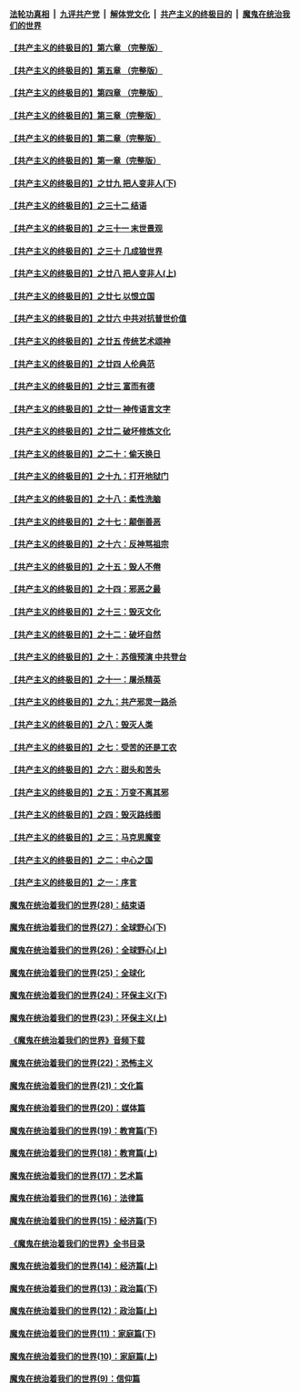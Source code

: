 ####  [法轮功真相](../../../../basic/blob/master/README.md?t=12152252) &nbsp;|&nbsp; [九评共产党](../../../../9ping.md/blob/master/README.md?t=12152252) &nbsp;|&nbsp; [解体党文化](../../../../jtdwh.md/blob/master/README.md?t=12152252)  &nbsp;|&nbsp; [共产主义的终极目的](../../../../gczydzjmd.md/blob/master/README.md?t=12152252) &nbsp;|&nbsp; [魔鬼在统治我们的世界](../../../../mgztzwmdsj.md/blob/master/README.md?t=12152252) 

#### [【共产主义的终极目的】第六章 （完整版）](../pages/nsc422/n11428913.md?t=12152252) 

#### [【共产主义的终极目的】第五章 （完整版）](../pages/nsc422/n11428912.md?t=12152252) 

#### [【共产主义的终极目的】第四章 （完整版）](../pages/nsc422/n11428907.md?t=12152252) 

#### [【共产主义的终极目的】第三章（完整版）](../pages/nsc422/n11428848.md?t=12152252) 

#### [【共产主义的终极目的】第二章（完整版）](../pages/nsc422/n11428831.md?t=12152252) 

#### [【共产主义的终极目的】第一章（完整版）](../pages/nsc422/n11417651.md?t=12152252) 

#### [【共产主义的终极目的】之廿九 把人变非人(下)](../pages/nsc422/n11344140.md?t=12152252) 

#### [【共产主义的终极目的】之三十二 结语](../pages/nsc422/n11360535.md?t=12152252) 

#### [【共产主义的终极目的】之三十一 末世景观](../pages/nsc422/n11351129.md?t=12152252) 

#### [【共产主义的终极目的】之三十 几成狼世界](../pages/nsc422/n11348280.md?t=12152252) 

#### [【共产主义的终极目的】之廿八 把人变非人(上)](../pages/nsc422/n11340492.md?t=12152252) 

#### [【共产主义的终极目的】之廿七 以恨立国](../pages/nsc422/n11336944.md?t=12152252) 

#### [【共产主义的终极目的】之廿六 中共对抗普世价值](../pages/nsc422/n11324785.md?t=12152252) 

#### [【共产主义的终极目的】之廿五 传统艺术颂神](../pages/nsc422/n11296396.md?t=12152252) 

#### [【共产主义的终极目的】之廿四 人伦典范](../pages/nsc422/n11296397.md?t=12152252) 

#### [【共产主义的终极目的】之廿三 富而有德](../pages/nsc422/n11283598.md?t=12152252) 

#### [【共产主义的终极目的】之廿一 神传语言文字](../pages/nsc422/n11263265.md?t=12152252) 

#### [【共产主义的终极目的】之廿二 破坏修炼文化](../pages/nsc422/n11245728.md?t=12152252) 

#### [【共产主义的终极目的】之二十：偷天换日](../pages/nsc422/n11238846.md?t=12152252) 

#### [【共产主义的终极目的】之十九：打开地狱门](../pages/nsc422/n11206376.md?t=12152252) 

#### [【共产主义的终极目的】之十八：柔性洗脑](../pages/nsc422/n11199994.md?t=12152252) 

#### [【共产主义的终极目的】之十七：颠倒善恶](../pages/nsc422/n11179782.md?t=12152252) 

#### [【共产主义的终极目的】之十六：反神骂祖宗](../pages/nsc422/n11166798.md?t=12152252) 

#### [【共产主义的终极目的】之十五：毁人不倦](../pages/nsc422/n11166792.md?t=12152252) 

#### [【共产主义的终极目的】之十四：邪恶之最](../pages/nsc422/n11150249.md?t=12152252) 

#### [【共产主义的终极目的】之十三：毁灭文化](../pages/nsc422/n11135227.md?t=12152252) 

#### [【共产主义的终极目的】之十二：破坏自然](../pages/nsc422/n11135214.md?t=12152252) 

#### [【共产主义的终极目的】之十：苏俄预演 中共登台](../pages/nsc422/n11118424.md?t=12152252) 

#### [【共产主义的终极目的】之十一：屠杀精英](../pages/nsc422/n11118442.md?t=12152252) 

#### [【共产主义的终极目的】之九：共产邪灵一路杀](../pages/nsc422/n11114139.md?t=12152252) 

#### [【共产主义的终极目的】之八：毁灭人类](../pages/nsc422/n11108503.md?t=12152252) 

#### [【共产主义的终极目的】之七：受苦的还是工农](../pages/nsc422/n11101809.md?t=12152252) 

#### [【共产主义的终极目的】之六：甜头和苦头](../pages/nsc422/n11096971.md?t=12152252) 

#### [【共产主义的终极目的】之五：万变不离其邪](../pages/nsc422/n11091285.md?t=12152252) 

#### [【共产主义的终极目的】之四：毁灭路线图](../pages/nsc422/n11086284.md?t=12152252) 

#### [【共产主义的终极目的】之三：马克思魔变](../pages/nsc422/n11061941.md?t=12152252) 

#### [【共产主义的终极目的】之二：中心之国](../pages/nsc422/n11047728.md?t=12152252) 

#### [【共产主义的终极目的】之一：序言](../pages/nsc422/n11086077.md?t=12152252) 

#### [魔鬼在统治着我们的世界(28)：结束语](../pages/nsc422/n10936246.md?t=12152252) 

#### [魔鬼在统治着我们的世界(27)：全球野心(下)](../pages/nsc422/n10928319.md?t=12152252) 

#### [魔鬼在统治着我们的世界(26)：全球野心(上)](../pages/nsc422/n10900318.md?t=12152252) 

#### [魔鬼在统治着我们的世界(25)：全球化](../pages/nsc422/n10788205.md?t=12152252) 

#### [魔鬼在统治着我们的世界(24)：环保主义(下)](../pages/nsc422/n10695307.md?t=12152252) 

#### [魔鬼在统治着我们的世界(23)：环保主义(上)](../pages/nsc422/n10688613.md?t=12152252) 

#### [《魔鬼在统治着我们的世界》音频下载](../pages/nsc422/n10635553.md?t=12152252) 

#### [魔鬼在统治着我们的世界(22)：恐怖主义](../pages/nsc422/n10614727.md?t=12152252) 

#### [魔鬼在统治着我们的世界(21)：文化篇](../pages/nsc422/n10597706.md?t=12152252) 

#### [魔鬼在统治着我们的世界(20)：媒体篇](../pages/nsc422/n10586579.md?t=12152252) 

#### [魔鬼在统治着我们的世界(19)：教育篇(下)](../pages/nsc422/n10564808.md?t=12152252) 

#### [魔鬼在统治着我们的世界(18)：教育篇(上)](../pages/nsc422/n10526970.md?t=12152252) 

#### [魔鬼在统治着我们的世界(17)：艺术篇](../pages/nsc422/n10499093.md?t=12152252) 

#### [魔鬼在统治着我们的世界(16)：法律篇](../pages/nsc422/n10485969.md?t=12152252) 

#### [魔鬼在统治着我们的世界(15)：经济篇(下)](../pages/nsc422/n10469975.md?t=12152252) 

#### [《魔鬼在统治着我们的世界》全书目录](../pages/nsc422/n10464261.md?t=12152252) 

#### [魔鬼在统治着我们的世界(14)：经济篇(上)](../pages/nsc422/n10457370.md?t=12152252) 

#### [魔鬼在统治着我们的世界(13)：政治篇(下)](../pages/nsc422/n10448270.md?t=12152252) 

#### [魔鬼在统治着我们的世界(12)：政治篇(上)](../pages/nsc422/n10444576.md?t=12152252) 

#### [魔鬼在统治着我们的世界(11)：家庭篇(下)](../pages/nsc422/n10440961.md?t=12152252) 

#### [魔鬼在统治着我们的世界(10)：家庭篇(上)](../pages/nsc422/n10435448.md?t=12152252) 

#### [魔鬼在统治着我们的世界(9)：信仰篇](../pages/nsc422/n10432159.md?t=12152252) 

